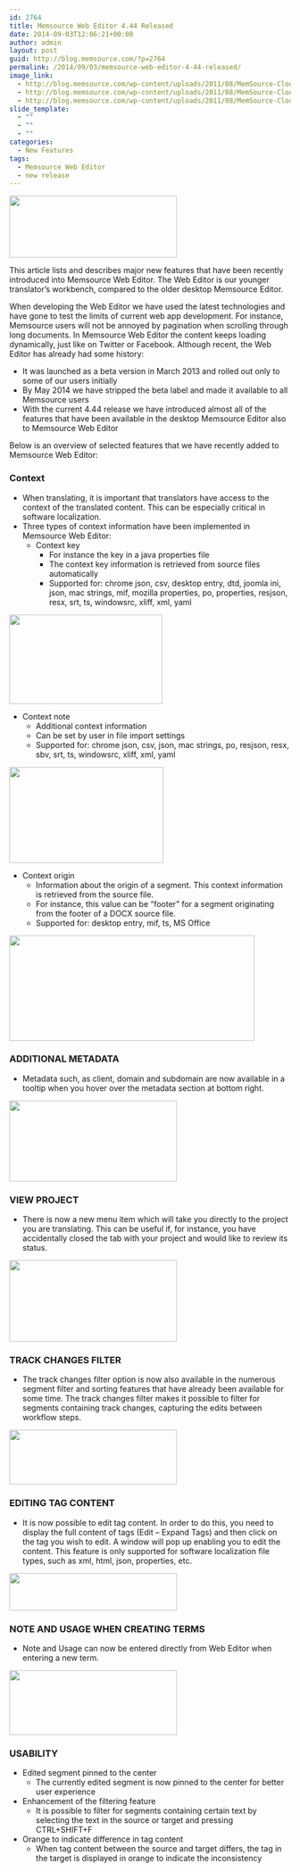 ```yaml
---
id: 2764
title: Memsource Web Editor 4.44 Released
date: 2014-09-03T12:06:21+00:00
author: admin
layout: post
guid: http://blog.memsource.com/?p=2764
permalink: /2014/09/03/memsource-web-editor-4-44-released/
image_link:
  - http://blog.memsource.com/wp-content/uploads/2011/08/MemSource-Cloud.png
  - http://blog.memsource.com/wp-content/uploads/2011/08/MemSource-Cloud.png
  - http://blog.memsource.com/wp-content/uploads/2011/08/MemSource-Cloud.png
slide_template:
  - ""
  - ""
  - ""
categories:
  - New Features
tags:
  - Memsource Web Editor
  - new release
---
```

<img class=" size-medium wp-image-2766 alignleft" title="Memsource Web Editor" src="/wp-content/uploads/2014/08/webeditor-logo-300x111.png" alt="" width="300" height="111" />

This article lists and describes major new features that have been recently introduced into Memsource Web Editor. The Web Editor is our younger translator&#8217;s workbench, compared to the older desktop Memsource Editor.<!--more-->

When developing the Web Editor we have used the latest technologies and have gone to test the limits of current web app development. For instance, Memsource users will not be annoyed by pagination when scrolling through long documents. In Memsource Web Editor the content keeps loading dynamically, just like on Twitter or Facebook. Although recent, the Web Editor has already had some history:

  * It was launched as a beta version in March 2013 and rolled out only to some of our users initially
  * By May 2014 we have stripped the beta label and made it available to all Memsource users
  * With the current 4.44 release we have introduced almost all of the features that have been available in the desktop Memsource Editor also to Memsource Web Editor



Below is an overview of selected features that we have recently added to Memsource Web Editor:

### Context

  * When translating, it is important that translators have access to the context of the translated content. This can be especially critical in software localization.
  * Three types of context information have been implemented in Memsource Web Editor: 
      * Context key 
          * For instance the key in a java properties file
          * The context key information is retrieved from source files automatically
          * Supported for: chrome json, csv, desktop entry, dtd, joomla ini, json, mac strings, mif, mozilla properties, po, properties, resjson, resx, srt, ts, windowsrc, xliff, xml, yaml

[<img class="alignnone size-full wp-image-2769" title="context key" src="/wp-content/uploads/2014/08/context-key.png" alt="" width="274" height="160" />](/wp-content/uploads/2014/08/context-key.png)

  * Context note 
      * Additional context information
      * Can be set by user in file import settings
      * Supported for: chrome json, csv, json, mac strings, po, resjson, resx, sbv, srt, ts, windowsrc, xliff, xml, yaml

[<img title="context note" src="/wp-content/uploads/2014/08/context-note1.png" alt="" width="276" height="172" />](/wp-content/uploads/2014/08/context-note1.png)

  * Context origin 
      * Information about the origin of a segment. This context information is retrieved from the source file.
      * For instance, this value can be “footer” for a segment originating from the footer of a DOCX source file.
      * Supported for: desktop entry, mif, ts, MS Office

[<img class="alignnone size-full wp-image-2772" title="context origin" src="/wp-content/uploads/2014/08/context-origin1.png" alt="" width="439" height="189" />](/wp-content/uploads/2014/08/context-origin1.png)

### ADDITIONAL METADATA

  * Metadata such, as client, domain and subdomain are now available in a tooltip when you hover over the metadata section at bottom right.

[<img class="alignnone size-medium wp-image-2802" title="additional metadata" src="/wp-content/uploads/2014/08/additional-metadata-300x145.png" alt="" width="300" height="145" />](/wp-content/uploads/2014/08/additional-metadata.png)

### VIEW PROJECT

  * There is now a new menu item which will take you directly to the project you are translating. This can be useful if, for instance, you have accidentally closed the tab with your project and would like to review its status.

[<img class="alignnone size-medium wp-image-2790" title="view project" src="/wp-content/uploads/2014/08/view-project-300x146.png" alt="" width="300" height="146" />](/wp-content/uploads/2014/08/view-project.png)

### TRACK CHANGES FILTER

  * The track changes filter option is now also available in the numerous segment filter and sorting features that have already been available for some time. The track changes filter makes it possible to filter for segments containing track changes, capturing the edits between workflow steps.

[<img class="alignnone size-medium wp-image-2785" title="track changes" src="/wp-content/uploads/2014/08/track-changes1-300x98.png" alt="" width="300" height="98" />](/wp-content/uploads/2014/08/track-changes1.png)

### EDITING TAG CONTENT

  * It is now possible to edit tag content. In order to do this, you need to display the full content of tags (Edit – Expand Tags) and then click on the tag you wish to edit. A window will pop up enabling you to edit the content. This feature is only supported for software localization file types, such as xml, html, json, properties, etc.

[<img class="alignnone size-medium wp-image-2781" title="edit tag content" src="/wp-content/uploads/2014/08/edit-tag-content-300x67.png" alt="" width="300" height="67" />](/wp-content/uploads/2014/08/edit-tag-content.png)

### NOTE AND USAGE WHEN CREATING TERMS

  * Note and Usage can now be entered directly from Web Editor when entering a new term.

[<img class="alignnone size-medium wp-image-2782" title="note and usage" src="/wp-content/uploads/2014/08/note-and-usage-300x116.png" alt="" width="300" height="116" />](/wp-content/uploads/2014/08/note-and-usage.png)

### USABILITY

  * Edited segment pinned to the center 
      * The currently edited segment is now pinned to the center for better user experience
  * Enhancement of the filtering feature 
      * It is possible to filter for segments containing certain text by selecting the text in the source or target and pressing CTRL+SHIFT+F
  * Orange to indicate difference in tag content 
      * When tag content between the source and target differs, the tag in the target is displayed in orange to indicate the inconsistency